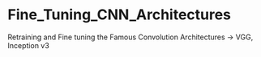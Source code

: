 # Fine_Tuning_CNN_Architectures
Retraining and Fine tuning the Famous Convolution Architectures -> VGG, Inception v3
